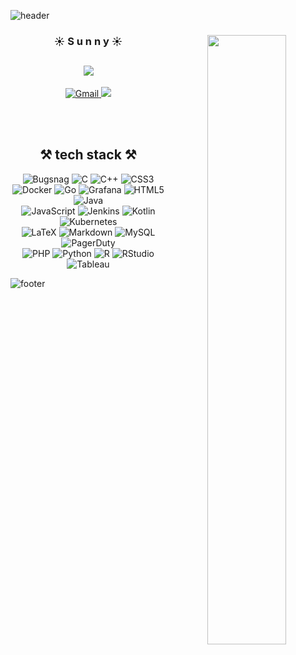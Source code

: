 ![header](https://capsule-render.vercel.app/api?type=waving&color=gradient&height=120&animation=fadeIn&section=header&customColorList=1)

<div align=center>

<img align="right" width="50%" src="https://i.pinimg.com/originals/00/8a/02/008a02e89562569705c2b30d465e1ba1.gif"/>

### ☀️ S  u  n  n  y ☀️
<a href="https://github.com/shkim2001"><img src="https://hits.seeyoufarm.com/api/count/incr/badge.svg?url=https%3A%2F%2Fgithub.com%2Fshkim2001%2Fhit-counter&count_bg=%23E441B9&title_bg=%23000000&icon=github.svg&icon_color=%23E7E7E7&title=hits&edge_flat=true"/></a>
---

<a href="mailto:tjdgmlkim19@gmail.com">![Gmail](https://img.shields.io/badge/Gmail-D14836?style=for-the-badge&logo=gmail&logoColor=white)
<a href="https://www.linkedin.com/in/sung-hee-kim/"><img src="https://img.shields.io/badge/linkedin-%230077B5.svg?style=for-the-badge&logo=linkedin&logoColor=white"/></a>

<br><br>

## ⚒️ tech stack ⚒️

![Bugsnag](https://img.shields.io/badge/Bugsnag-4949E4?style=for-the-badge&logo=Bugsnag&logoColor=white)
![C](https://img.shields.io/badge/c-%2300599C.svg?style=for-the-badge&logo=c&logoColor=white)
![C++](https://img.shields.io/badge/c++-%2300599C.svg?style=for-the-badge&logo=c%2B%2B&logoColor=white)
![CSS3](https://img.shields.io/badge/css3-%231572B6.svg?style=for-the-badge&logo=css3&logoColor=white)
<br>
![Docker](https://img.shields.io/badge/docker-2496ED?style=for-the-badge&logo=docker&logoColor=white)
![Go](https://img.shields.io/badge/go-%2300ADD8.svg?style=for-the-badge&logo=go&logoColor=white)
![Grafana](https://img.shields.io/badge/grafana-%23F46800.svg?style=for-the-badge&logo=grafana&logoColor=white)
![HTML5](https://img.shields.io/badge/html5-%23E34F26.svg?style=for-the-badge&logo=html5&logoColor=white)
![Java](https://img.shields.io/badge/java-%23ED8B00.svg?style=for-the-badge&logo=openjdk&logoColor=white)
<br>
![JavaScript](https://img.shields.io/badge/javascript-%23323330.svg?style=for-the-badge&logo=javascript&logoColor=%white)
![Jenkins](https://img.shields.io/badge/Jenkins-D24939.svg?style=for-the-badge&logo=Jenkins&logoColor=white)
![Kotlin](https://img.shields.io/badge/kotlin-%237F52FF.svg?style=for-the-badge&logo=kotlin&logoColor=white)
![Kubernetes](https://img.shields.io/badge/Kubernetes-326CE5?style=for-the-badge&logo=Kubernetes&logoColor=white)
<br>
![LaTeX](https://img.shields.io/badge/latex-%23008080.svg?style=for-the-badge&logo=latex&logoColor=white)
![Markdown](https://img.shields.io/badge/markdown-%23000000.svg?style=for-the-badge&logo=markdown&logoColor=white)
![MySQL](https://img.shields.io/badge/mysql-%2300f.svg?style=for-the-badge&logo=mysql&logoColor=white)
![PagerDuty](https://img.shields.io/badge/PagerDuty-06AC38?style=for-the-badge&logo=PagerDuty&logoColor=white)
<br>
![PHP](https://img.shields.io/badge/php-%23777BB4.svg?style=for-the-badge&logo=php&logoColor=white)
![Python](https://img.shields.io/badge/python-3670A0?style=for-the-badge&logo=python&logoColor=white)
![R](https://img.shields.io/badge/r-%23276DC3.svg?style=for-the-badge&logo=r&logoColor=white)
![RStudio](https://img.shields.io/badge/RStudio-4285F4?style=for-the-badge&logo=rstudio&logoColor=white)
![Tableau](https://img.shields.io/badge/Tableau-E97627?style=for-the-badge&logo=Tableau&logoColor=white)

</div>

![footer](https://capsule-render.vercel.app/api?type=waving&color=gradient&height=120&animation=fadeIn&section=footer&text=🖥️👩‍💻&fontAlign=80&customColorList=0)
